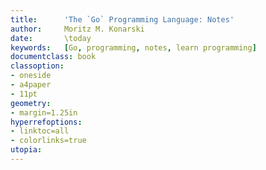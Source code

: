 ```yaml
---
title:      'The `Go` Programming Language: Notes'
author:     Moritz M. Konarski
date:       \today
keywords:   [Go, programming, notes, learn programming]
documentclass: book
classoption:
- oneside
- a4paper
- 11pt
geometry:
- margin=1.25in
hyperrefoptions:
- linktoc=all
- colorlinks=true
utopia:
---
```

